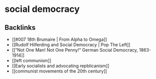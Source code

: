 # social democracy



## Backlinks

-   [[#007 18th Brumaire | From Alpha to Omega]]
-   [[Rudolf Hilferding and Social Democracy | Pop The Left]]
-   [[&ldquo;Not One Man! Not One Penny!&rdquo; German Social Democracy, 1863-1914]]
-   [[left communism]]
-   [[Early socialists and advocating repblicanism]]
-   [[communist movements of the 20th century]]
